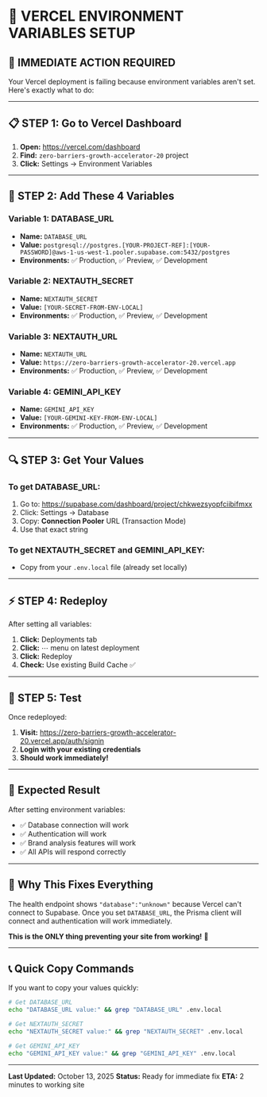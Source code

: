 # 🚀 VERCEL ENVIRONMENT VARIABLES SETUP

## 🎯 **IMMEDIATE ACTION REQUIRED**

Your Vercel deployment is failing because environment variables aren't set. Here's exactly what to do:

---

## 📋 **STEP 1: Go to Vercel Dashboard**

1. **Open:** https://vercel.com/dashboard
2. **Find:** `zero-barriers-growth-accelerator-20` project
3. **Click:** Settings → Environment Variables

---

## 🔧 **STEP 2: Add These 4 Variables**

### **Variable 1: DATABASE_URL**
- **Name:** `DATABASE_URL`
- **Value:** `postgresql://postgres.[YOUR-PROJECT-REF]:[YOUR-PASSWORD]@aws-1-us-west-1.pooler.supabase.com:5432/postgres`
- **Environments:** ✅ Production, ✅ Preview, ✅ Development

### **Variable 2: NEXTAUTH_SECRET**
- **Name:** `NEXTAUTH_SECRET`
- **Value:** `[YOUR-SECRET-FROM-ENV-LOCAL]`
- **Environments:** ✅ Production, ✅ Preview, ✅ Development

### **Variable 3: NEXTAUTH_URL**
- **Name:** `NEXTAUTH_URL`
- **Value:** `https://zero-barriers-growth-accelerator-20.vercel.app`
- **Environments:** ✅ Production, ✅ Preview, ✅ Development

### **Variable 4: GEMINI_API_KEY**
- **Name:** `GEMINI_API_KEY`
- **Value:** `[YOUR-GEMINI-KEY-FROM-ENV-LOCAL]`
- **Environments:** ✅ Production, ✅ Preview, ✅ Development

---

## 🔍 **STEP 3: Get Your Values**

### **To get DATABASE_URL:**
1. Go to: https://supabase.com/dashboard/project/chkwezsyopfciibifmxx
2. Click: Settings → Database
3. Copy: **Connection Pooler** URL (Transaction Mode)
4. Use that exact string

### **To get NEXTAUTH_SECRET and GEMINI_API_KEY:**
- Copy from your `.env.local` file (already set locally)

---

## ⚡ **STEP 4: Redeploy**

After setting all variables:
1. **Click:** Deployments tab
2. **Click:** ⋯ menu on latest deployment
3. **Click:** Redeploy
4. **Check:** Use existing Build Cache ✅

---

## 🧪 **STEP 5: Test**

Once redeployed:
1. **Visit:** https://zero-barriers-growth-accelerator-20.vercel.app/auth/signin
2. **Login with your existing credentials**
3. **Should work immediately!**

---

## 🎯 **Expected Result**

After setting environment variables:
- ✅ Database connection will work
- ✅ Authentication will work
- ✅ Brand analysis features will work
- ✅ All APIs will respond correctly

---

## 🚨 **Why This Fixes Everything**

The health endpoint shows `"database":"unknown"` because Vercel can't connect to Supabase. Once you set `DATABASE_URL`, the Prisma client will connect and authentication will work immediately.

**This is the ONLY thing preventing your site from working!** 🎯

---

## 📞 **Quick Copy Commands**

If you want to copy your values quickly:

```bash
# Get DATABASE_URL
echo "DATABASE_URL value:" && grep "DATABASE_URL" .env.local

# Get NEXTAUTH_SECRET
echo "NEXTAUTH_SECRET value:" && grep "NEXTAUTH_SECRET" .env.local

# Get GEMINI_API_KEY
echo "GEMINI_API_KEY value:" && grep "GEMINI_API_KEY" .env.local
```

---

**Last Updated:** October 13, 2025
**Status:** Ready for immediate fix
**ETA:** 2 minutes to working site

